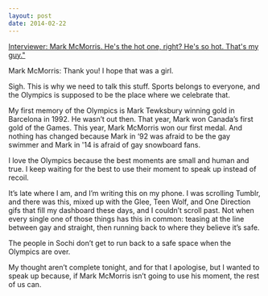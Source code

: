 ```yaml
---
layout: post
date: 2014-02-22
---
```


[Interviewer: Mark McMorris. He's the hot one, right? He's so hot. That's my guy."](http://samsreinharts.tumblr.com/post/77437995898)

Mark McMorris: Thank you! I hope that was a girl.

Sigh. This is why we need to talk this stuff. Sports belongs to everyone, and the Olympics is supposed to be the place where we celebrate that.

My first memory of the Olympics is Mark Tewksbury winning gold in Barcelona in 1992. He wasn’t out then. That year, Mark won Canada’s first gold of the Games. This year, Mark McMorris won our first medal. And nothing has changed because Mark in ‘92 was afraid to be the gay swimmer and Mark in '14 is afraid of gay snowboard fans.

I love the Olympics because the best moments are small and human and true. I keep waiting for the best to use their moment to speak up instead of recoil.

It’s late where I am, and I’m writing this on my phone. I was scrolling Tumblr, and there was this, mixed up with the Glee, Teen Wolf, and One Direction gifs that fill my dashboard these days, and I couldn’t scroll past. Not when every single one of those things has this in common: teasing at the line between gay and straight, then running back to where they believe it’s safe.

The people in Sochi don’t get to run back to a safe space when the Olympics are over.

My thought aren’t complete tonight, and for that I apologise, but I wanted to speak up because, if Mark McMorris isn’t going to use his moment, the rest of us can.
